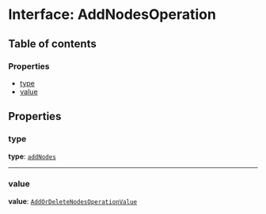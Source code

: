# Interface: AddNodesOperation

## Table of contents

### Properties

* [type](/en/auto-docs/document/interfaces/AddNodesOperation.md#type)
* [value](/en/auto-docs/document/interfaces/AddNodesOperation.md#value)

## Properties

### type

**type**: [`addNodes`](/en/auto-docs/document/enums/OperationType.md#addnodes)

***

### value

**value**: [`AddOrDeleteNodesOperationValue`](/en/auto-docs/document/interfaces/AddOrDeleteNodesOperationValue.md)
